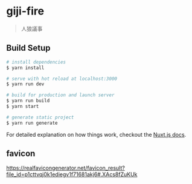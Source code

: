 # giji-fire

> 人狼議事

## Build Setup

``` bash
# install dependencies
$ yarn install

# serve with hot reload at localhost:3000
$ yarn run dev

# build for production and launch server
$ yarn run build
$ yarn start

# generate static project
$ yarn run generate
```

For detailed explanation on how things work, checkout the [Nuxt.js docs](https://github.com/nuxt/nuxt.js).


## favicon

https://realfavicongenerator.net/favicon_result?file_id=p1cttvqj0k1ediegv1f71681akj6#.XAcs8fZuKUk